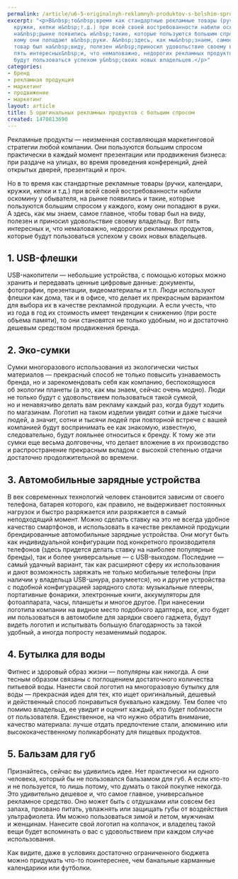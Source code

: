 ```yaml
---
permalink: /article/u6-5-originalnyh-reklamnyh-produktov-s-bolshim-sprosom
excerpt: "<p>В&nbsp;то&nbsp;время как стандартные рекламные товары (ручки, календари,
  кружки, кепки и&nbsp;т.д.) при всей своей востребованности набили оскомину у&nbsp;обывателя,
  на&nbsp;рынке появились и&nbsp;такие, которые пользуются большим спросом у&nbsp;каждого,
  кому они попадают в&nbsp;руки. А&nbsp;здесь, как мы&nbsp;знаем, самое главное, чтобы
  товар был на&nbsp;виду, полезен и&nbsp;приносил удовольствие своему владельцу. Вот
  пять интересных&nbsp;и, что немаловажно, недорогих рекламных продуктов, которые
  будут пользоваться успехом у&nbsp;своих новых владельцев.</p>"
categories:
- бренд
- рекламная продукция
- маркетинг
- продвижение
- маркетинг
layout: article
title: 5 оригинальных рекламных продуктов с большим спросом
created: 1470813690
---
```

Рекламные продукты — неизменная составляющая маркетинговой стратегии любой компании. Они пользуются большим спросом практически в каждый момент презентации или продвижения бизнеса: при раздаче на улицах, во время проведения конференций, дней открытых дверей, презентаций и проч.

Но в то время как стандартные рекламные товары (ручки, календари, кружки, кепки и т.д.) при всей своей востребованности набили оскомину у обывателя, на рынке появились и такие, которые пользуются большим спросом у каждого, кому они попадают в руки. А здесь, как мы знаем, самое главное, чтобы товар был на виду, полезен и приносил удовольствие своему владельцу. Вот пять интересных и, что немаловажно, недорогих рекламных продуктов, которые будут пользоваться успехом у своих новых владельцев.

## 1. USB-флешки ##

USB-накопители — небольшие устройства, с помощью которых можно хранить и передавать ценные цифровые данные: документы, фотографии, презентации, видеоматериалы и т.п. Люди используют флешки как дома, так и в офисе, что делает их прекрасным вариантом для выбора их в качестве рекламной продукции. А если учесть, что из года в год их стоимость имеет тенденции к снижению (при росте объема памяти), то они становятся не только удобным, но и достаточно дешевым средством продвижения бренда.

## 2. Эко-сумки ##

Сумки многоразового использования из экологически чистых материалов — прекрасный способ не только повысить узнаваемость бренда, но и зарекомендовать себя как компанию, беспокоящуюся об экологии планеты (а это, как мы знаем, сейчас очень модно). Люди не только будут с удовольствием пользоваться такой сумкой, но и ненавязчиво делать вам рекламу каждый раз, когда будут ходить по магазинам. Логотип на таком изделии увидят сотни и даже тысячи людей, а значит, сотни и тысячи людей при повторной встрече с вашей компанией будут воспринимать ее как знакомую, известную, следовательно, будут лояльнее относиться к бренду. К тому же эти сумки еще весьма долговечны, что делает вложение в их производство и распространение прекрасным вкладом с высокой степенью отдачи достаточно продолжительной во времени.

## 3. Автомобильные зарядные устройства ##

В век современных технологий человек становится зависим от своего телефона, батарея которого, как правило, не выдерживает постоянных нагрузок и быстро разряжается или разряжается в самый неподходящий момент. Можно сделать ставку на это не всегда удобное качество смартфонов, и использовать в качестве рекламной продукции брендированные автомобильные зарядные устройства. Они могут быть как индивидуальной конфигурации под конкретного производителя телефонов (здесь придется делать ставку на наиболее популярные бренды), так и более универсальные — с USB-выходом. Последние — самый удачный вариант, так как расширяют сферу их использования и дают возможность заряжать не только мобильные телефоны (при наличии у владельца USB-шнура, разумеется), но и другие устройства с подобной конфигурацией зарядного слота: музыкальные плееры, портативные фонарики, электронные книги, аккумуляторы для фотоаппарата, часы, планшеты и многое другое. При нанесении логотипа компании на видное место подобного адаптера, все, кто будет им пользоваться в автомобиле для зарядки своего гаджета, будут видеть логотип и испытывать большую благодарность за такой удобный, а иногда попросту незаменимый подарок.

## 4. Бутылка для воды ##

Фитнес и здоровый образ жизни — популярны как никогда. А они тесным образом связаны с поглощением достаточного количества питьевой воды. Нанести свой логотип на многоразовую бутылку для воды — прекрасная идея для тех, кто ищет оригинальный, дешевый и действенный способ понравиться буквально каждому. Тем более что помимо владельца, ее увидит и оценит каждый, кто будет поблизости от пользователя. Единственное, на что нужно обратить внимание, качество материала: лучше отдать предпочтение стали, алюминию или высококачественному поликарбонату для пищевых продуктов.

## 5. Бальзам для губ ##

Признайтесь, сейчас вы удивились идее. Нет практически ни одного человека, который бы не пользовался бальзамом для губ. А если кто-то и не пользуется, то лишь потому, что думать о такой покупке некогда. Это удивительно дешевое и, что самое главное, универсальное рекламное средство. Оно может быть с отдушками или совсем без запаха, призвано питать, увлажнять или защищать губы от воздействия ультрафиолета. Им можно пользоваться зимой и летом, мужчинам и женщинам. Нанесите свой логотип на колпачок, и владелец такой вещи будет вспоминать о вас с удовольствием при каждом случае использования.

Как видите, даже в условиях достаточно ограниченного бюджета можно придумать что-то поинтереснее, чем банальные карманные календарики или футболки.
